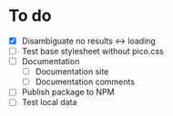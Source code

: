 # To do

- [x] Disambiguate no results ↔ loading
- [ ] Test base stylesheet without pico.css
- [ ] Documentation
  - [ ] Documentation site
  - [ ] Documentation comments
- [ ] Publish package to NPM
- [ ] Test local data
